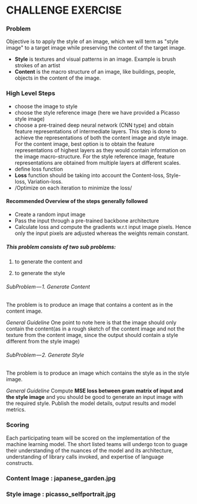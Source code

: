 
# CHALLENGE EXERCISE


### Problem

Objective  is to apply the style of an image, which we will term as
"style image" to a target image while preserving the content of the
target image.


 - **Style** is textures and visual patterns in an image. Example is
   brush strokes of an artist
 - **Content** is the macro structure of an image, like buildings,
   people, objects in the content of the image.

### High Level Steps
 - choose the image to style
 - choose the style reference image (here we have provided a Picasso style image)
 - choose a pre-trained deep neural network (CNN type) and obtain
   feature representations of intermediate layers. This step is done
   to achieve the representations of both the content image and style
   image. For the content image, best option is to obtain the feature
   representations of highest layers as they would contain information
   on the image macro-structure. For the style reference image, feature
   representations are obtained from multiple layers at different
   scales.
 - define loss function
 -  **Loss** function should be taking into account the Content-loss, Style-loss, Variation-loss.
 - /Optimize on each iteration to minimize the loss/


#### Recommended Overview  of the steps generally followed
  - Create a random input image
  - Pass the input through a pre-trained backbone architecture
  - Calculate loss and compute the gradients w.r.t input image
    pixels. Hence only the input pixels are adjusted whereas the
    weights remain constant.

#####  *This problem consists of two sub problems:*
  1. to generate the content and 
   
  2. to generate the style    

###### SubProblem — 1. Generate Content
The problem is to produce an image that contains a content as in the
content image.

*General Guideline* 
One point to note here is that the image should only contain the
content(as in a rough sketch of the content image and not the texture
from the content image, since the output should contain a style
different from the style image)


######  SubProblem — 2. Generate Style
The problem is to produce an image which contains the style as in the
style image.  

*General Guideline*
Compute **MSE loss between gram matrix of input and the style image** and
you should be good to generate an input image with the required style.
Publish the model details, output results and model metrics.

###  Scoring 

Each participating team will be scored on the implementation of the
machine learning model. The short listed teams will undergo tcon to
guage their understanding of the nuances of the model and its
architecture, understanding of library calls invoked, and expertise of
language constructs.

### Content Image : japanese_garden.jpg
### Style image   : picasso_selfportrait.jpg




